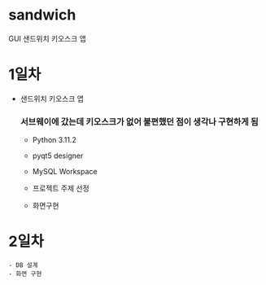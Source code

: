 # sandwich
GUI 샌드위치 키오스크 앱


# 1일차 
- 샌드위치 키오스크 앱
    ### 서브웨이에 갔는데 키오스크가 없어 불편했던 점이 생각나 구현하게 됨
    - Python 3.11.2
    - pyqt5 designer
    - MySQL Workspace

    - 프로젝트 주제 선정
    - 화면구현

# 2일차
    - DB 설계
    - 화면 구현
    

    
    